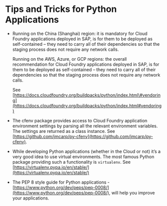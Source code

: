 <!-- loiob5e1c8244e594f53936b6406905c7937 -->

# Tips and Tricks for Python Applications

-   Running on the China \(Shanghai\) region: it is mandatory for Cloud Foundry applications deployed in SAP, is for them to be deployed as self-contained – they need to carry all of their dependencies so that the staging process does not require any network calls.

    Running on the AWS, Azure, or GCP regions: the overall recommendation for Cloud Foundry applications deployed in SAP, is for them to be deployed as self-contained – they need to carry all of their dependencies so that the staging process does not require any network calls.

    See [https://docs.cloudfoundry.org/buildpacks/python/index.html\#vendoring](https://docs.cloudfoundry.org/buildpacks/python/index.html#vendoring)

-   The cfenv package provides access to Cloud Foundry application environment settings by parsing all the relevant environment variables. The settings are returned as a class instance. See [https://github.com/jmcarp/py-cfenv](https://github.com/jmcarp/py-cfenv).

-   While developing Python applications \(whether in the Cloud or not\) it’s a very good idea to use virtual environments. The most famous Python package providing such a functionality is `virtualenv`. See [https://virtualenv.pypa.io/en/stable/](https://virtualenv.pypa.io/en/stable/)

-   The PEP 8 style guide for Python applications - [https://www.python.org/dev/peps/pep-0008/](https://www.python.org/dev/peps/pep-0008/), will help you improve your applications.


